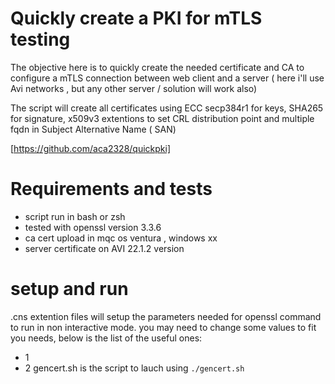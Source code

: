 # Quickly create a PKI for mTLS testing
The objective here is to quickly create the needed certificate and CA to configure a mTLS connection between web client and a server ( here i'll use Avi networks , but any other server / solution will work also)

The script will create all certificates using ECC secp384r1 for keys, SHA265 for signature, x509v3 extentions to set CRL distribution point and multiple fqdn in Subject Alternative Name ( SAN)

[https://github.com/aca2328/quickpki]

# Requirements and tests

* script run in bash or zsh
* tested with openssl version 3.3.6 
* ca cert upload in mqc os ventura , windows xx
* server certificate on AVI 22.1.2 version


# setup and run

.cns extention files will setup the parameters needed for openssl command to run in non interactive mode.
you may need to change some values to fit you needs, below is the  list of the useful ones:
* 1
* 2
gencert.sh is the script to lauch using `./gencert.sh`
